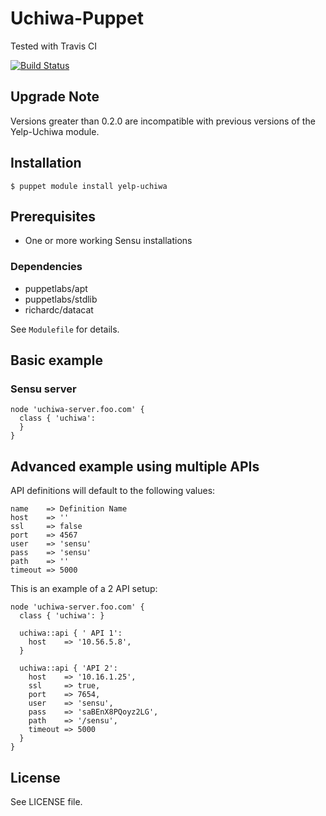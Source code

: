 # Uchiwa-Puppet

Tested with Travis CI

[![Build Status](https://travis-ci.org/Yelp/puppet-uchiwa.png)](https://travis-ci.org/yelp/puppet-uchiwa)

## Upgrade Note

Versions greater than 0.2.0 are incompatible with previous versions of the Yelp-Uchiwa module.

## Installation

    $ puppet module install yelp-uchiwa

## Prerequisites
- One or more working Sensu installations

### Dependencies
- puppetlabs/apt
- puppetlabs/stdlib
- richardc/datacat

See `Modulefile` for details.

## Basic example

### Sensu server

    node 'uchiwa-server.foo.com' {
      class { 'uchiwa':
      }
    }

## Advanced example using multiple APIs

API definitions will default to the following values:

    name    => Definition Name
    host    => ''
    ssl     => false
    port    => 4567
    user    => 'sensu'
    pass    => 'sensu'
    path    => ''
    timeout => 5000

This is an example of a 2 API setup:

    node 'uchiwa-server.foo.com' {
      class { 'uchiwa': }

      uchiwa::api { ' API 1':
        host    => '10.56.5.8',
      }

      uchiwa::api { 'API 2':
        host    => '10.16.1.25',
        ssl     => true,
        port    => 7654,
        user    => 'sensu',
        pass    => 'saBEnX8PQoyz2LG',
        path    => '/sensu',
        timeout => 5000
      }
    }

## License

See LICENSE file.
